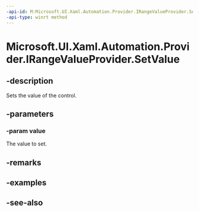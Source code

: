 ```yaml
---
-api-id: M:Microsoft.UI.Xaml.Automation.Provider.IRangeValueProvider.SetValue(System.Double)
-api-type: winrt method
---
```


<!-- Method syntax
public void SetValue(System.Double value)
-->

# Microsoft.UI.Xaml.Automation.Provider.IRangeValueProvider.SetValue

## -description
Sets the value of the control.

## -parameters
### -param value
The value to set.

## -remarks

## -examples

## -see-also
